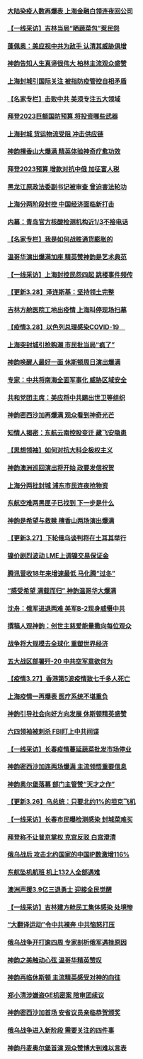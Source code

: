 #### [大陆染疫人数再爆表 上海金融白领连夜回公司](../pages/nf4514/n13680655.md) 
#### [【一线采访】吉林当局“晒蔬菜包”惹民怨](../pages/nf4514/n13680572.md) 
#### [蓬佩奥：美应视中共为敌手 认清其威胁俱增](../pages/nf4514/n13680073.md) 
#### [神韵告知人生真谛很伟大 柏林主流观众盛赞](../pages/nf4514/n13679924.md) 
#### [上海封城引国际关注 被指防疫管控自相矛盾](../pages/nf4514/n13679402.md) 
#### [【名家专栏】击败中共 美须专注五大领域](../pages/nf4514/n13679833.md) 
#### [拜登2023巨额国防预算 将投资哪些武器](../pages/nf4514/n13679550.md) 
#### [上海封城 货运物流受阻 冲击供应链](../pages/nf4514/n13679450.md) 
#### [神韵檀香山大爆满 精英体验神奇疗愈功效](../pages/nf4514/n13679092.md) 
#### [拜登2023预算 增款对抗中俄 加征富人税](../pages/nf4514/n13679355.md) 
#### [黑龙江原政法委副书记被审查 曾迫害法轮功](../pages/nf4514/n13678639.md) 
#### [上海分两阶段封控 中国经济面临新打击](../pages/nf4514/n13679353.md) 
#### [内幕：青岛官方核酸检测机构近1/3不接电话](../pages/nf4514/n13679041.md) 
#### [【名家专栏】我是如何战胜通货膨胀的](../pages/nf4514/n13678858.md) 
#### [温哥华演出爆满加座 精英赞神韵是艺术典范](../pages/nf4514/n13678919.md) 
#### [【一线采访】上海封控民怨四起 跳楼事件频传](../pages/nf4514/n13678660.md) 
#### [【更新3.28】泽连斯基：坚持领土完整](../pages/nf4514/n13678637.md) 
#### [吉林方舱医院工地出疫情 上海叫停现场扫墓](../pages/nf4514/n13678342.md) 
#### [【疫情3.28】以色列总理感染COVID-19　](../pages/nf4514/n13678095.md) 
#### [上海突封城引抢购潮 市民批当局“疯了”](../pages/nf4514/n13677355.md) 
#### [神韵唤醒人最好一面 休斯顿周日演出爆满](../pages/nf4514/n13677806.md) 
#### [专家：中共将南海全面军事化 威胁区域安全](../pages/nf4514/n13677601.md) 
#### [共和党团主席：美应将中共踢出世卫等组织](../pages/nf4514/n13677114.md) 
#### [神韵密西沙加再爆满 观众看到神奇光芒](../pages/nf4514/n13677247.md) 
#### [知情人揭密：东航云南控股变迁 藏飞安隐患](../pages/nf4514/n13677001.md) 
#### [【思想领袖】如何对抗大科企极权主义](../pages/nf4514/n13634492.md) 
#### [神韵澳洲巡回演出将开始 政要发信祝贺](../pages/nf4514/n13660958.md) 
#### [上海分两批封城 浦东市民连夜抢物资](../pages/nf4514/n13676849.md) 
#### [东航空难两黑匣子已找到 下一步是什么](../pages/nf4514/n13676661.md) 
#### [神韵是希望与救赎 檀香山两场演出爆满](../pages/nf4514/n13676664.md) 
#### [【更新3.27】下轮俄乌谈判将在土耳其举行](../pages/nf4514/n13675233.md) 
#### [镍价剧烈波动 LME上调镍交易保证金](../pages/nf4514/n13676740.md) 
#### [腾讯营收18年来增速最低 马化腾“过冬”](../pages/nf4514/n13676698.md) 
#### [“感受希望 满载而归” 神韵温哥华大爆满](../pages/nf4514/n13676541.md) 
#### [沈舟：俄军进退两难 美军B-2现身威慑中共](../pages/nf4514/n13675516.md) 
#### [撰稿人观神韵：创世主慈爱能量撒向每位观众](../pages/nf4514/n13675922.md) 
#### [战争将大规模去全球化 重塑世界经济](../pages/nf4514/n13676641.md) 
#### [五大战区部署歼-20 中共空军意欲何为](../pages/nf4514/n13675009.md) 
#### [【疫情3.27】香港第5波疫情致七千多人死亡](../pages/nf4514/n13675192.md) 
#### [上海疫情一再爆表 医疗系统不堪重负](../pages/nf4514/n13676024.md) 
#### [神韵引导社会向好方向发展 休斯顿精英盛赞](../pages/nf4514/n13676194.md) 
#### [六四领袖被刺杀 FBI盯上中共间谍](../pages/nf4514/n13674635.md) 
#### [【一线采访】长春疫情蔓延蔬菜批发市场停业](../pages/nf4514/n13675774.md) 
#### [神韵密西沙加连两场爆满 主流领悟重要信息](../pages/nf4514/n13675754.md) 
#### [神韵奥尔堡落幕 部门主管赞“天才之作”](../pages/nf4514/n13675659.md) 
#### [【更新3.26】乌总统：只要北约1%的坦克飞机](../pages/nf4514/n13674639.md) 
#### [【一线采访】长春市民曝检测感染 封城菜难买](../pages/nf4514/n13675385.md) 
#### [拜登称不让普京掌权 克宫反驳 白宫澄清](../pages/nf4514/n13675186.md) 
#### [俄乌战后 攻击北约国家的中国IP数激增116%](../pages/nf4514/n13675164.md) 
#### [东航坠机航班 机上132人全部遇难](../pages/nf4514/n13674397.md) 
#### [澳洲声援3.9亿三退勇士 迎接全民觉醒](../pages/nf4514/n13674488.md) 
#### [【一线采访】吉林建方舱民工集体感染 处境惨](../pages/nf4514/n13674662.md) 
#### [“大翻译运动”令中共裸奔 中共恼怒打压](../pages/nf4514/n13674838.md) 
#### [俄乌战争开打逾四周 专家剖析俄军遇挫原因](../pages/nf4514/n13672406.md) 
#### [神韵之美触动心弦 温哥华精英赞叹](../pages/nf4514/n13674603.md) 
#### [神韵再临休斯顿 主流精英感受对神的向往](../pages/nf4514/n13674281.md) 
#### [郑小清涉嫌盗GE机密案 陪审团续议](../pages/nf4514/n13673763.md) 
#### [神韵密西沙加首场 安省议员亲临恭贺颁奖](../pages/nf4514/n13674011.md) 
#### [俄乌战争进入新阶段 需要关注的四件事](../pages/nf4514/n13673379.md) 
#### [神韵丹麦奥尔堡首演 观众赞博大到难以言表](../pages/nf4514/n13673950.md) 
